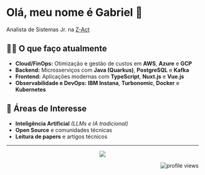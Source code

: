 

<h1 >Olá, meu nome é Gabriel 👋</h2>

<p>
  Analista de Sistemas Jr. na <a href="https://www.z-act.io/">Z-Act</a>
</p>


## 👨‍💻 O que faço atualmente

- **Cloud/FinOps:** Otimização e gestão de custos em **AWS**, **Azure** e **GCP**
- **Backend:** Microsserviços com **Java (Quarkus)**, **PostgreSQL** e **Kafka**
- **Frontend:** Aplicações modernas com **TypeScript**, **Nuxt.js** e **Vue.js**
- **Observabilidade e DevOps:** **IBM Instana**, **Turbonomic**, **Docker** e **Kubernetes**

## 🚧 Áreas de Interesse

- **Inteligência Artificial** _(LLMs e IA tradicional)_
- **Open Source** e comunidades técnicas
- **Leitura de papers** e artigos técnicos

---

<p align="center">
  <img src="https://skillicons.dev/icons?i=aws,azure,gcp,docker,kubernetes,java,ts,nuxtjs,vue,python,postgres,linux,github" />
</p>

<p align="right">
  <img src="https://komarev.com/ghpvc/?username=gabrielws&style=flat&color=blue" alt="profile views"/>
</p>
